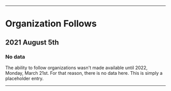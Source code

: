 
***

# Organization Follows

## 2021 August 5th

### No data

The ability to follow organizations wasn't made available until 2022, Monday, March 21st. For that reason, there is no data here. This is simply a placeholder entry.

***
